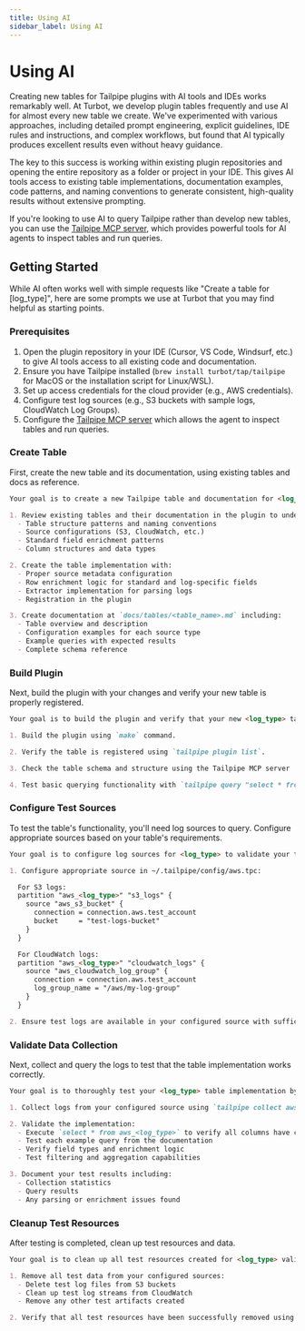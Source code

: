 ```yaml
---
title: Using AI
sidebar_label: Using AI
---
```


# Using AI

Creating new tables for Tailpipe plugins with AI tools and IDEs works remarkably well. At Turbot, we develop plugin tables frequently and use AI for almost every new table we create. We've experimented with various approaches, including detailed prompt engineering, explicit guidelines, IDE rules and instructions, and complex workflows, but found that AI typically produces excellent results even without heavy guidance.

The key to this success is working within existing plugin repositories and opening the entire repository as a folder or project in your IDE. This gives AI tools access to existing table implementations, documentation examples, code patterns, and naming conventions to generate consistent, high-quality results without extensive prompting.

If you're looking to use AI to query Tailpipe rather than develop new tables, you can use the [Tailpipe MCP server](https://github.com/turbot/tailpipe-mcp), which provides powerful tools for AI agents to inspect tables and run queries.

## Getting Started

While AI often works well with simple requests like "Create a table for [log_type]", here are some prompts we use at Turbot that you may find helpful as starting points.

### Prerequisites

1. Open the plugin repository in your IDE (Cursor, VS Code, Windsurf, etc.) to give AI tools access to all existing code and documentation.
2. Ensure you have Tailpipe installed (`brew install turbot/tap/tailpipe` for MacOS or the installation script for Linux/WSL).
3. Set up access credentials for the cloud provider (e.g., AWS credentials).
4. Configure test log sources (e.g., S3 buckets with sample logs, CloudWatch Log Groups).
5. Configure the [Tailpipe MCP server](https://github.com/turbot/tailpipe-mcp) which allows the agent to inspect tables and run queries.

### Create Table

First, create the new table and its documentation, using existing tables and docs as reference.

```md
Your goal is to create a new Tailpipe table and documentation for <log_type>.

1. Review existing tables and their documentation in the plugin to understand:
  - Table structure patterns and naming conventions
  - Source configurations (S3, CloudWatch, etc.)
  - Standard field enrichment patterns
  - Column structures and data types

2. Create the table implementation with:
  - Proper source metadata configuration
  - Row enrichment logic for standard and log-specific fields
  - Extractor implementation for parsing logs
  - Registration in the plugin

3. Create documentation at `docs/tables/<table_name>.md` including:
  - Table overview and description
  - Configuration examples for each source type
  - Example queries with expected results
  - Complete schema reference
```

### Build Plugin

Next, build the plugin with your changes and verify your new table is properly registered.

```md
Your goal is to build the plugin and verify that your new <log_type> table is properly registered and functional.

1. Build the plugin using `make` command.

2. Verify the table is registered using `tailpipe plugin list`.

3. Check the table schema and structure using the Tailpipe MCP server

4. Test basic querying functionality with `tailpipe query "select * from aws_<log_type> limit 1"`.
```

### Configure Test Sources

To test the table's functionality, you'll need log sources to query. Configure appropriate sources based on your table's requirements.

```md
Your goal is to configure log sources for <log_type> to validate your table implementation.

1. Configure appropriate source in ~/.tailpipe/config/aws.tpc:

  For S3 logs:
  partition "aws_<log_type>" "s3_logs" {
    source "aws_s3_bucket" {
      connection = connection.aws.test_account
      bucket     = "test-logs-bucket"
    }
  }

  For CloudWatch logs:
  partition "aws_<log_type>" "cloudwatch_logs" {
    source "aws_cloudwatch_log_group" {
      connection = connection.aws.test_account
      log_group_name = "/aws/my-log-group"
    }
  }

2. Ensure test logs are available in your configured source with sufficient data variety to test all table columns and features.
```

### Validate Data Collection

Next, collect and query the logs to test that the table implementation works correctly.

```md
Your goal is to thoroughly test your <log_type> table implementation by validating data collection and querying.

1. Collect logs from your configured source using `tailpipe collect aws_<log_type>` command.

2. Validate the implementation:
  - Execute `select * from aws_<log_type>` to verify all columns have correct data
  - Test each example query from the documentation
  - Verify field types and enrichment logic
  - Test filtering and aggregation capabilities

3. Document your test results including:
  - Collection statistics
  - Query results
  - Any parsing or enrichment issues found
```

### Cleanup Test Resources

After testing is completed, clean up test resources and data.

```md
Your goal is to clean up all test resources created for <log_type> validation.

1. Remove all test data from your configured sources:
  - Delete test log files from S3 buckets
  - Clean up test log streams from CloudWatch
  - Remove any other test artifacts created

2. Verify that all test resources have been successfully removed using the same tools used to create them.
```

